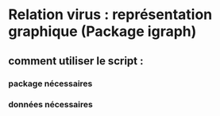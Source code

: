 # Relation virus : représentation graphique (Package igraph)

## comment utiliser le script :

### package nécessaires 

### données nécessaires